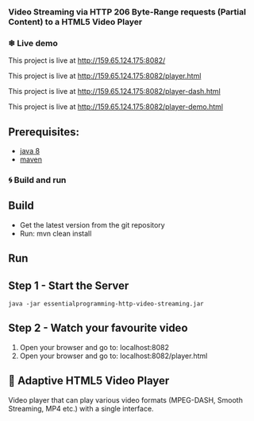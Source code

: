 ### Video Streaming via HTTP 206 Byte-Range requests (Partial Content) to a HTML5 Video Player
### ❄ Live demo

This project is live at http://159.65.124.175:8082/

This project is live at http://159.65.124.175:8082/player.html

This project is live at http://159.65.124.175:8082/player-dash.html

This project is live at http://159.65.124.175:8082/player-demo.html

Prerequisites:
---------------

* [java 8](http://www.oracle.com/technetwork/java/javase/downloads/index.html)
* [maven](https://maven.apache.org/)

### 🌀 Build and run
Build
---------------
* Get the latest version from the git repository
* Run: mvn clean install

Run
---------------
Step 1 - Start the Server
---------------
 `java -jar essentialprogramming-http-video-streaming.jar`

Step 2 - Watch your favourite video
---------------
 1. Open your browser and go to: localhost:8082
 2. Open your browser and go to: localhost:8082/player.html 

## 💎 Adaptive HTML5 Video Player
Video player that can play various video formats (MPEG-DASH, Smooth Streaming, MP4 etc.) with a single interface.
